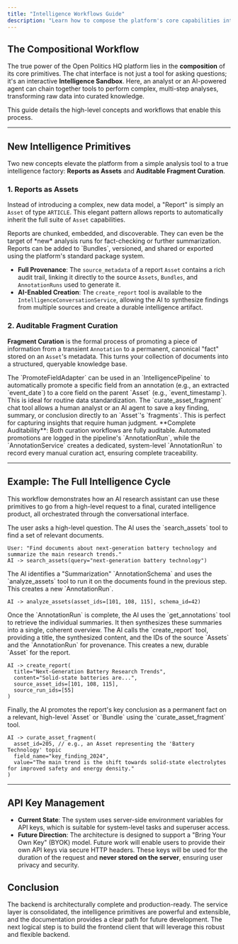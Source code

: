 ```yaml
---
title: "Intelligence Workflows Guide"
description: "Learn how to compose the platform's core capabilities into powerful, multi-step intelligence workflows, from automated analysis to generating final reports."
---
```


## The Compositional Workflow

The true power of the Open Politics HQ platform lies in the **composition** of its core primitives. The chat interface is not just a tool for asking questions; it's an interactive **Intelligence Sandbox**. Here, an analyst or an AI-powered agent can chain together tools to perform complex, multi-step analyses, transforming raw data into curated knowledge.

This guide details the high-level concepts and workflows that enable this process.

---

## New Intelligence Primitives

Two new concepts elevate the platform from a simple analysis tool to a true intelligence factory: **Reports as Assets** and **Auditable Fragment Curation**.

### 1. Reports as Assets

Instead of introducing a complex, new data model, a "Report" is simply an `Asset` of type `ARTICLE`. This elegant pattern allows reports to automatically inherit the full suite of `Asset` capabilities.

<CardGroup cols={2}>
  <Card title="Searchable & Analyzable" icon="search">
    Reports are chunked, embedded, and discoverable. They can even be the target of *new* analysis runs for fact-checking or further summarization.
  </Card>
  <Card title="Composable & Portable" icon="cubes">
    Reports can be added to `Bundles`, versioned, and shared or exported using the platform's standard package system.
  </Card>
</CardGroup>

- **Full Provenance**: The `source_metadata` of a report `Asset` contains a rich audit trail, linking it directly to the source `Assets`, `Bundles`, and `AnnotationRuns` used to generate it.
- **AI-Enabled Creation**: The `create_report` tool is available to the `IntelligenceConversationService`, allowing the AI to synthesize findings from multiple sources and create a durable intelligence artifact.

### 2. Auditable Fragment Curation

**Fragment Curation** is the formal process of promoting a piece of information from a transient `Annotation` to a permanent, canonical "fact" stored on an `Asset`'s metadata. This turns your collection of documents into a structured, queryable knowledge base.

<Tabs>
<Tab title="Automated Curation">
  The `PromoteFieldAdapter` can be used in an `IntelligencePipeline` to automatically promote a specific field from an annotation (e.g., an extracted `event_date`) to a core field on the parent `Asset` (e.g., `event_timestamp`). This is ideal for routine data standardization.
</Tab>
<Tab title="Manual & AI Curation">
  The `curate_asset_fragment` chat tool allows a human analyst or an AI agent to save a key finding, summary, or conclusion directly to an `Asset`'s `fragments`. This is perfect for capturing insights that require human judgment.
</Tab>
</Tabs>

<Info>
**Complete Auditability**: Both curation workflows are fully auditable. Automated promotions are logged in the pipeline's `AnnotationRun`, while the `AnnotationService` creates a dedicated, system-level `AnnotationRun` to record every manual curation act, ensuring complete traceability.
</Info>

---

## Example: The Full Intelligence Cycle

This workflow demonstrates how an AI research assistant can use these primitives to go from a high-level request to a final, curated intelligence product, all orchestrated through the conversational interface.

<Steps>
<Step title="1. Discovery">
  The user asks a high-level question. The AI uses the `search_assets` tool to find a set of relevant documents.

  ```
  User: "Find documents about next-generation battery technology and summarize the main research trends."
  AI -> search_assets(query="next-generation battery technology")
  ```
</Step>
<Step title="2. Analysis">
  The AI identifies a "Summarization" `AnnotationSchema` and uses the `analyze_assets` tool to run it on the documents found in the previous step. This creates a new `AnnotationRun`.

  ```
  AI -> analyze_assets(asset_ids=[101, 108, 115], schema_id=42)
  ```
</Step>
<Step title="3. Synthesis">
  Once the `AnnotationRun` is complete, the AI uses the `get_annotations` tool to retrieve the individual summaries. It then synthesizes these summaries into a single, coherent overview.
</Step>
<Step title="4. Report Generation">
  The AI calls the `create_report` tool, providing a title, the synthesized content, and the IDs of the source `Assets` and the `AnnotationRun` for provenance. This creates a new, durable `Asset` for the report.

  ```
  AI -> create_report(
    title="Next-Generation Battery Research Trends",
    content="Solid-state batteries are...",
    source_asset_ids=[101, 108, 115],
    source_run_ids=[55]
  )
  ```
</Step>
<Step title="5. Curation">
  Finally, the AI promotes the report's key conclusion as a permanent fact on a relevant, high-level `Asset` or `Bundle` using the `curate_asset_fragment` tool.

  ```
  AI -> curate_asset_fragment(
    asset_id=205, // e.g., an Asset representing the 'Battery Technology' topic
    field_name="key_finding_2024",
    value="The main trend is the shift towards solid-state electrolytes for improved safety and energy density."
  )
  ```
</Step>
</Steps>

---

## API Key Management

-   **Current State**: The system uses server-side environment variables for API keys, which is suitable for system-level tasks and superuser access.
-   **Future Direction**: The architecture is designed to support a "Bring Your Own Key" (BYOK) model. Future work will enable users to provide their own API keys via secure HTTP headers. These keys will be used for the duration of the request and **never stored on the server**, ensuring user privacy and security.

## Conclusion

The backend is architecturally complete and production-ready. The service layer is consolidated, the intelligence primitives are powerful and extensible, and the documentation provides a clear path for future development. The next logical step is to build the frontend client that will leverage this robust and flexible backend.


